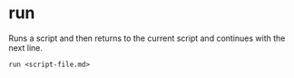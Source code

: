 # run
Runs a script and then returns to the current script and continues with the next line.

    run <script-file.md>
